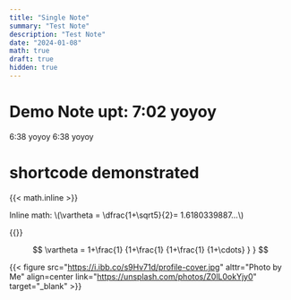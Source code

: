 ```yaml
---
title: "Single Note"
summary: "Test Note"
description: "Test Note"
date: "2024-01-08"
math: true
draft: true
hidden: true
---
```


# Demo Note upt: 7:02 yoyoy
6:38 yoyoy
6:38 yoyoy
# shortcode demonstrated

{{< math.inline >}}

<p>
Inline math: \(\vartheta = \dfrac{1+\sqrt5}{2}= 1.6180339887…\)
</p>
{{</ math.inline >}}

$$
\vartheta = 1+\frac{1} {1+\frac{1} {1+\frac{1} {1+\cdots} } }
$$

{{< figure src="https://i.ibb.co/s9Hv71d/profile-cover.jpg" alttr="Photo by Me" align=center link="https://unsplash.com/photos/Z0lL0okYjy0" target="_blank" >}}
